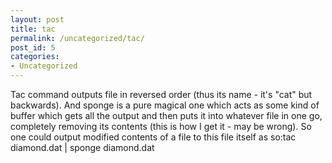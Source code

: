 ```yaml
---
layout: post
title: tac
permalink: /uncategorized/tac/
post_id: 5
categories: 
- Uncategorized
---
```


Tac command outputs file in reversed order (thus its name - it's "cat" but backwards). And sponge is a pure magical one which acts as some kind of buffer which gets all the output and then puts it into whatever file in one go, completely removing its contents (this is how I get it - may be wrong). So one could output modified contents of a file to this file itself as so:tac diamond.dat | sponge diamond.dat
 